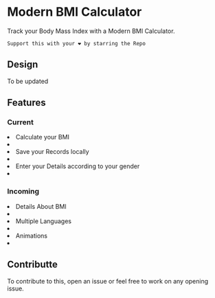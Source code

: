 # Modern BMI Calculator

Track your Body Mass Index with a Modern BMI Calculator.

`Support this with your ❤️ by starring the Repo`
## Design
To be updated



## Features


### Current

<li>Calculate your BMI<li/>
<li>Save your Records locally<li/>
<li>Enter your Details according to your gender<li/>

  
### Incoming
    
<li>Details About BMI<li/>
<li>Multiple Languages<li/>
<li>Animations<li/>


## Contributte
To contribute to this, open an issue or feel free to work on any opening issue.
 
